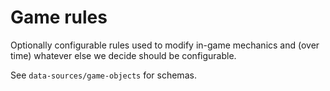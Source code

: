 # Game rules

Optionally configurable rules used to modify in-game mechanics and (over time) whatever else we decide should be configurable.

See `data-sources/game-objects` for schemas.
